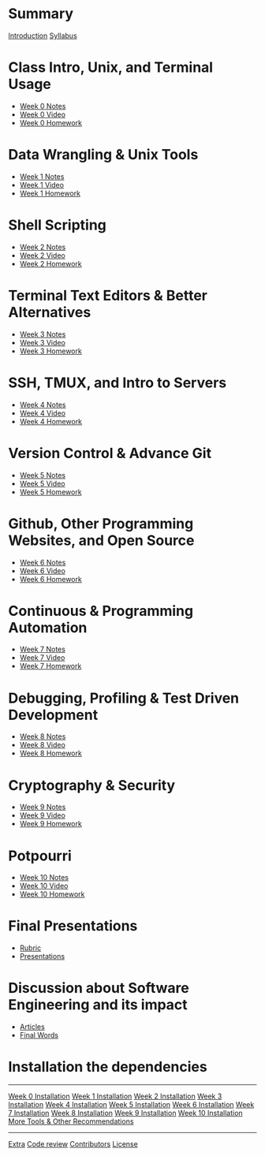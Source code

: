 # Summary

[Introduction](README.md)
[Syllabus](syllabus.md)

# Class Intro, Unix, and Terminal Usage
- [Week 0 Notes](week0/notes.md)
- [Week 0 Video](week0/video.md)
- [Week 0 Homework](week0/homework.md)

# Data Wrangling & Unix Tools
- [Week 1 Notes]()
- [Week 1 Video]()
- [Week 1 Homework]()

# Shell Scripting
- [Week 2 Notes]()
- [Week 2 Video]()
- [Week 2 Homework]()

# Terminal Text Editors & Better Alternatives
- [Week 3 Notes]()
- [Week 3 Video]()
- [Week 3 Homework]()

# SSH, TMUX, and Intro to Servers
- [Week 4 Notes]()
- [Week 4 Video]()
- [Week 4 Homework]()

# Version Control & Advance Git
- [Week 5 Notes]()
- [Week 5 Video]()
- [Week 5 Homework]()

# Github, Other Programming Websites, and Open Source
- [Week 6 Notes]()
- [Week 6 Video]()
- [Week 6 Homework]()

# Continuous & Programming Automation
- [Week 7 Notes]()
- [Week 7 Video]()
- [Week 7 Homework]()

# Debugging, Profiling & Test Driven Development
- [Week 8 Notes]()
- [Week 8 Video]()
- [Week 8 Homework]()

# Cryptography & Security
- [Week 9 Notes]()
- [Week 9 Video]()
- [Week 9 Homework]()

# Potpourri
- [Week 10 Notes]()
- [Week 10 Video]()
- [Week 10 Homework]()

# Final Presentations
- [Rubric]()
- [Presentations]()

# Discussion about Software Engineering and its impact
- [Articles]()
- [Final Words]()


# Installation the dependencies
-----------
[Week 0 Installation](installation/week0.md)
[Week 1 Installation]()
[Week 2 Installation]()
[Week 3 Installation]()
[Week 4 Installation]()
[Week 5 Installation]()
[Week 6 Installation]()
[Week 7 Installation]()
[Week 8 Installation]()
[Week 9 Installation]()
[Week 10 Installation]()
[More Tools & Other Recommendations](installation/extra.md)

-----------
[Extra](extra.md)
[Code review](misc/code_review.md)
[Contributors](misc/contributors.md)
[License](license.md)
